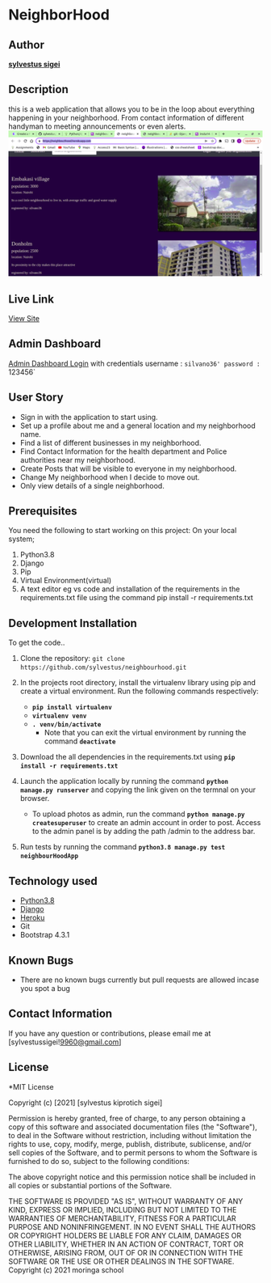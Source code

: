 # NeighborHood
## Author
[**sylvestus sigei**](https://github.com/sylvestus)
## Description
 this is a web application that allows you to be in the loop about everything happening in your neighborhood. From contact information of different handyman to meeting announcements or even alerts.
![Website image](https://github.com/sylvestus/neighbourhood/blob/master/neighbourHoodApp/media/hood.png)
## Live Link
[View Site](https://neighbou3hood.herokuapp.com/)
## Admin Dashboard
[Admin Dashboard Login]()  with credentials
    username : `silvano36'
    password : `123456`
## User Story
* Sign in with the application to start using.
* Set up a profile about me and a general location and my neighborhood name.
* Find a list of different businesses in my neighborhood.
* Find Contact Information for the health department and Police authorities near my neighborhood.
* Create Posts that will be visible to everyone in my neighborhood.
* Change My neighborhood when I decide to move out.
* Only view details of a single neighborhood.

## Prerequisites
You need the following to start working on this project: On your local system;
1. Python3.8
2. Django
3. Pip
4. Virtual Environment(virtual)
5. A text editor eg vs code and installation of the requirements in the requirements.txt file using the command pip install -r requirements.txt

## Development Installation
To get the code..
1. Clone the repository:
 `git clone  https://github.com/sylvestus/neighbourhood.git`

 
3. In the projects root directory, install the virtualenv library using pip and create a virtual environment. Run the following commands respectively:
    - **`pip install virtualenv`**
    - **`virtualenv venv`**
    - **`. venv/bin/activate`**
        * Note that you can exit the virtual environment by running the command **`deactivate`**
4. Download the all dependencies in the requirements.txt using **`pip install -r requirements.txt`**
5. Launch the application locally by running the command **`python manage.py runserver`** and copying the link given on the termnal on your browser.
    - To upload photos as admin, run the command  **`python manage.py createsuperuser`** to create an admin account in order to post. Access to the admin panel is by adding the path /admin to the address bar.
6. Run tests by running the command **`python3.8 manage.py test neighbourHoodApp`**
## Technology used
* [Python3.8](https://www.python.org/)
* [Django](https://docs.djangoproject.com)
* [Heroku](https://heroku.com)
* Git
* Bootstrap 4.3.1
## Known Bugs
* There are no known bugs currently but pull requests are allowed incase you spot a bug
## Contact Information
If you have any question or contributions, please email me at [sylvestussigei!9960@gmail.com]
## License
*MIT License

Copyright (c) [2021] [sylvestus kiprotich sigei]

Permission is hereby granted, free of charge, to any person obtaining a copy
of this software and associated documentation files (the "Software"), to deal
in the Software without restriction, including without limitation the rights
to use, copy, modify, merge, publish, distribute, sublicense, and/or sell
copies of the Software, and to permit persons to whom the Software is
furnished to do so, subject to the following conditions:

The above copyright notice and this permission notice shall be included in all
copies or substantial portions of the Software.

THE SOFTWARE IS PROVIDED "AS IS", WITHOUT WARRANTY OF ANY KIND, EXPRESS OR
IMPLIED, INCLUDING BUT NOT LIMITED TO THE WARRANTIES OF MERCHANTABILITY,
FITNESS FOR A PARTICULAR PURPOSE AND NONINFRINGEMENT. IN NO EVENT SHALL THE
AUTHORS OR COPYRIGHT HOLDERS BE LIABLE FOR ANY CLAIM, DAMAGES OR OTHER
LIABILITY, WHETHER IN AN ACTION OF CONTRACT, TORT OR OTHERWISE, ARISING FROM,
OUT OF OR IN CONNECTION WITH THE SOFTWARE OR THE USE OR OTHER DEALINGS IN THE
SOFTWARE.
Copyright (c) 2021 moringa school
  